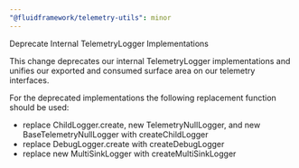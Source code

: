 ```yaml
---
"@fluidframework/telemetry-utils": minor
---
```


Deprecate Internal TelemetryLogger Implementations

This change deprecates our internal TelemetryLogger implementations and unifies our exported and consumed surface area on our telemetry interfaces.

For the deprecated implementations the following replacement function should be used:

-   replace ChildLogger.create, new TelemetryNullLogger, and new BaseTelemetryNullLogger with createChildLogger
-   replace DebugLogger.create with createDebugLogger
-   replace new MultiSinkLogger with createMultiSinkLogger
